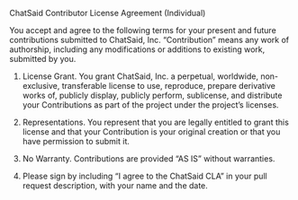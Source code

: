 ChatSaid Contributor License Agreement (Individual)

You accept and agree to the following terms for your present and future contributions submitted to ChatSaid, Inc. “Contribution” means any work of authorship, including any modifications or additions to existing work, submitted by you.

1. License Grant. You grant ChatSaid, Inc. a perpetual, worldwide, non-exclusive, transferable license to use, reproduce, prepare derivative works of, publicly display, publicly perform, sublicense, and distribute your Contributions as part of the project under the project’s licenses.

2. Representations. You represent that you are legally entitled to grant this license and that your Contribution is your original creation or that you have permission to submit it.

3. No Warranty. Contributions are provided “AS IS” without warranties.

4. Please sign by including “I agree to the ChatSaid CLA” in your pull request description, with your name and the date.

